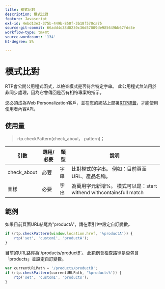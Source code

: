 ```yaml
---
title: 模式比對
description: 模式比對
feature: Javascript
exl-id: 4ebd13e3-375b-449b-850f-3b18f570ca75
source-git-commit: 66add4c38d0230c36d57009de985649bb67fde3e
workflow-type: tm+mt
source-wordcount: '134'
ht-degree: 5%

---
```


# 模式比對

RTP會公開公用程式函式，以檢查模式是否符合特定字串。 此公用程式無法用於非同步處理，因為它會傳回是否有相符專案的指示。

您必須成為Web Personalization客戶，並在您的網站上部署[RTP標籤](https://experienceleague.adobe.com/en/docs/marketo/using/product-docs/web-personalization/rtp-tag-implementation/deploy-the-rtp-javascript)，才能使用使用者內容API。

## 使用量

> rtp.checkPattern(check_about， pattern)；

| 引數 | 選用/必要 | 類型 | 說明 |
|---|---|---|---|
| check_about | 必要 | 字串 | 比對模式的字串。 例如：目前頁面URL、產品名稱。 |
| 圖樣 | 必要 | 字串 | 為萬用字元新增%。 模式可以是：start withend withcontainsfull match |


## 範例

如果目前頁面URL結尾為&quot;productA&quot;，請在索引1中設定自訂變數。

```javascript
if (rtp.checkPattern(window.location.href, '%productA')) {
    rtp('set', 'custom1', 'productA');
}
```

目前的URL路徑為&#39;/products/productB&#39;。 此範例會檢查路徑是否包含「products」並設定自訂變數。

```javascript
var currentURLPath = '/products/productB';
if (rtp.checkPattern(currentURLPath, '%products%')) {
    rtp('set', 'custom1', 'products');
}
```

